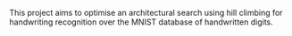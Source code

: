 
This project aims to optimise an architectural search using hill climbing for handwriting recognition over the MNIST database of handwritten digits.
